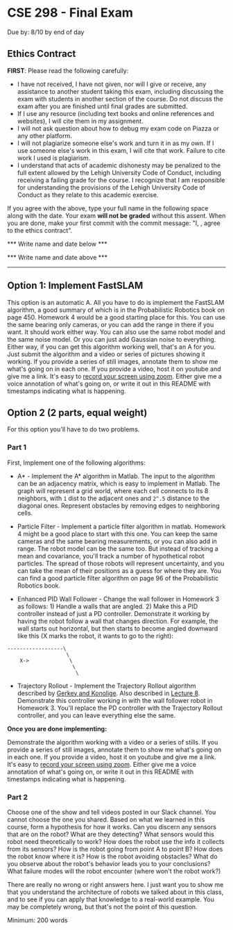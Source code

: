# CSE 298 - Final Exam

Due by: 8/10 by end of day

## Ethics Contract

**FIRST**: Please read the following carefully:

-	I have not received, I have not given, nor will I give or receive, any assistance to another student taking this exam, including discussing the exam with students in another section of the course. Do not discuss the exam after you are finished until final grades are submitted.
- If I use any resource (including text books and online references and websites), I will cite them in my assignment.
- I will not ask question about how to debug my exam code on Piazza or any other platform.
-	I will not plagiarize someone else's work and turn it in as my own. If I use someone else's work in this exam, I will cite that work. Failure to cite work I used is plagiarism.
-	I understand that acts of academic dishonesty may be penalized to the full extent allowed by the Lehigh University Code of Conduct, including receiving a failing grade for the course. I recognize that I am responsible for understanding the provisions of the Lehigh University Code of Conduct as they relate to this academic exercise.

If you agree with the above, type your full name in the following space along with the date. Your exam **will not be graded** without this assent. When you are done, make your first commit with the commit message: "I, <your name>, agree to the ethics contract".

*** Write name and date below ***



*** Write name and date above ***

-----------------------------------------------------------------------------------------------------

## Option 1: Implement FastSLAM

This option is an automatic A. All you have to do is implement the FastSLAM algorithm, a good summary of which is in the Probabilistic Robotics book on page 450. Homework 4 would be a good starting place for this. You can use the same bearing only cameras, or you can add the range in there if you want. It should work either way. You can also use the same robot model and the same noise model. Or you can just add Gaussian noise to everything. Either way, if you can get this algorithm working well, that's an A for you. Just submit the algorithm and a video or series of pictures showing it working. If you provide a series of still images, annotate them to show me what's going on in each one. If you provide a video, host it on youtube and give me a link. It's easy to [record your screen using zoom](https://support.zoom.us/hc/en-us/articles/201362473-Local-Recording). Either give me a voice annotation of what's going on, or write it out in this README with timestamps indicating what is happening.

## Option 2 (2 parts, equal weight)

For this option you'll have to do two problems.

### Part 1

First, Implement one of the following algorithms: 

- A* - Implement the A* algorithm in Matlab. The input to the algorithm can be an adjacency matrix, which is easy to implement in Matlab. The graph will represent a grid world, where each cell connects to its 8 neighbors, with `1` dist to the adjacent ones and `2^.5` distance to the diagonal ones. Represent obstacles by removing edges to neighboring cells. 

- Particle Filter - Implement a particle filter algorithm in matlab. Homework 4 might be a good place to start with this one. You can keep the same cameras and the same bearing measurements, or you can also add in range. The robot model can be the same too. But instead of tracking a mean and covariance, you'll track a number of hypothetical robot particles. The spread of those robots will represent uncertainty, and you can take the mean of their positions as a guess for where they are. You can find a good particle filter algorithm on page 96 of the Probabilistic Robotics book. 

- Enhanced PID Wall Follower - Change the wall follower in Homework 3 as follows: 1) Handle a walls that are angled. 2) Make this a PID controller instead of just a PD controller. Demonstrate it working by having the robot follow a wall that changes direction. For example, the wall starts out horizontal, but then starts to become angled downward like this (X marks the robot, it wants to go to the right):

```
------------------\
                   \
    X->             \
                     \
                      \
```

- Trajectory Rollout - Implement the Trajectory Rollout algorithm described by [Gerkey and Konolige](http://citeseerx.ist.psu.edu/viewdoc/download?doi=10.1.1.330.2120&rep=rep1&type=pdf). Also described in [Lecture 8](https://www.youtube.com/watch?v=buEfiJftc0E&list=PL4A2v89SXU3SUUNrwKcE-yy2SX6YQOg_p&index=9&t=0s). Demonstrate this controller working in with the wall follower robot in Homework 3. You'll replace the PD controller with the Trajectory Rollout controller, and you can leave everything else the same.

**Once you are done implementing:**

Demonstrate the algorithm working with a video or a series of stills. If you provide a series of still images, annotate them to show me what's going on in each one. If you provide a video, host it on youtube and give me a link. It's easy to [record your screen using zoom](https://support.zoom.us/hc/en-us/articles/201362473-Local-Recording). Either give me a voice annotation of what's going on, or write it out in this README with timestamps indicating what is happening.

### Part 2

Choose one of the show and tell videos posted in our Slack channel. You cannot choose the one you shared. Based on what we learned in this course, form a hypothesis for how it works. Can you discern any sensors that are on the robot? What are they detecting? What sensors would this robot need theoretically to work? How does the robot use the info it collects from its sensors? How is the robot going from point A to point B? How does the robot know where it is? How is the robot avoiding obstacles? What do you observe about the robot's behavior leads you to your conclusions? What failure modes will the robot encounter (where won't the robot work?)

There are really no wrong or right answers here. I just want you to show me that you understand the architecture of robots we talked about in this class, and to see if you can apply that knowledge to a real-world example. You may be completely wrong, but that's not the point of this question.

Minimum: 200 words
